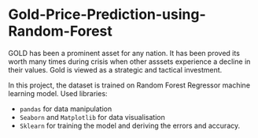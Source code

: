 # Gold-Price-Prediction-using-Random-Forest

GOLD has been a prominent asset for any nation. It has been proved its worth many times during crisis when other asssets experience a decline in their values. Gold is viewed as a strategic and tactical investment.<br>

In this project, the dataset is trained on Random Forest Regressor machine learning model. Used libraries:<br>
* `pandas` for data manipulation 
* `Seaborn` and `Matplotlib` for data visualisation
* `Sklearn` for training the model and deriving the errors and accuracy.
